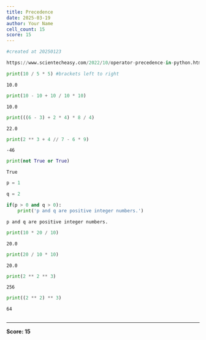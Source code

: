 ```yaml
---
title: Precedence
date: 2025-03-19
author: Your Name
cell_count: 15
score: 15
---
```


```python
#created at 20250123
```


```python
https://www.scientecheasy.com/2022/10/operator-precedence-in-python.html/
```


```python
print(10 / 5 * 5) #brackets left to right

```

    10.0



```python
print(10 - 10 + 10 / 10 * 10) 

```

    10.0



```python
print(((6 - 3) + 2 * 4) * 8 / 4) 
```

    22.0



```python
print(2 ** 3 + 4 // 7 - 6 * 9) 
```

    -46



```python
print(not True or True) 
```

    True



```python
p = 1
```


```python
q = 2
```


```python
if(p > 0 and q > 0):
    print('p and q are positive integer numbers.')

```

    p and q are positive integer numbers.



```python
print(10 * 20 / 10)
```

    20.0



```python
print(20 / 10 * 10)
```

    20.0



```python
print(2 ** 2 ** 3)
```

    256



```python
print((2 ** 2) ** 3)
```

    64



```python

```


---
**Score: 15**